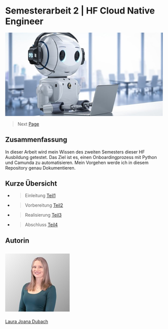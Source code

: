 # Semesterarbeit 2 | HF Cloud Native Engineer

![Titelbild](Pictures/Titelbild.jpg)

> Next [Page](https://github.com/lauradubach/Semesterarbeit2/blob/main/Sites/Teil%201%20Einleitung.md)

## Zusammenfassung

In dieser Arbeit wird mein Wissen des zweiten Semesters dieser HF Ausbildung getestet. Das Ziel ist es, einen Onboardingprozess mit Python und Camunda zu automatisieren. Mein Vorgehen werde ich in diesem Repository genau Dokumentieren. 

## Kurze Übersicht

- > Einleitung [Teil1](https://github.com/lauradubach/Semesterarbeit2/blob/main/Sites/Teil%201%20Einleitung.md)
- > Vorbereitung [Teil2](https://github.com/lauradubach/Semesterarbeit2/blob/main/Sites/Teil%202%20Vorbereitung.md)
- > Realisierung [Teil3](https://github.com/lauradubach/Semesterarbeit2/blob/main/Sites/Teil%203%20Realisierung.md)
- > Abschluss [Teil4](https://github.com/lauradubach/Semesterarbeit2/blob/main/Sites/Teil%204%20Abschluss.md)

## Autorin

![Autorin](Pictures/Autorin.jpg)
---
[Laura Joana Dubach](https://github.com/lauradubach)

